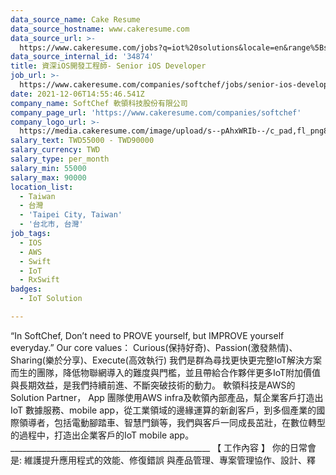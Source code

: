```yaml
---
data_source_name: Cake Resume
data_source_hostname: www.cakeresume.com
data_source_url: >-
  https://www.cakeresume.com/jobs?q=iot%20solutions&locale=en&range%5Bsalary_range%5D%5Bmin%5D=1000000
data_source_internal_id: '34874'
title: 資深iOS開發工程師- Senior iOS Developer
job_url: >-
  https://www.cakeresume.com/companies/softchef/jobs/senior-ios-developer-senior-ios-developer-c9fd1e
date: 2021-12-06T14:55:46.541Z
company_name: SoftChef 軟領科技股份有限公司
company_page_url: 'https://www.cakeresume.com/companies/softchef'
company_logo_url: >-
  https://media.cakeresume.com/image/upload/s--pAhxWRIb--/c_pad,fl_png8,h_200,w_200/v1637893689/okn4v5fmcgopzgdqt9cz.png
salary_text: TWD55000 - TWD90000
salary_currency: TWD
salary_type: per_month
salary_min: 55000
salary_max: 90000
location_list:
  - Taiwan
  - 台灣
  - 'Taipei City, Taiwan'
  - '台北市, 台灣'
job_tags:
  - IOS
  - AWS
  - Swift
  - IoT
  - RxSwift
badges:
  - IoT Solution

---
```


“In SoftChef, Don’t need to PROVE yourself, but IMPROVE yourself everyday.” Our core values： Curious(保持好奇)、Passion(激發熱情)、Sharing(樂於分享)、Execute(高效執行) 我們是群為尋找更快更完整IoT解決方案而生的團隊，降低物聯網導入的難度與門檻，並且帶給合作夥伴更多IoT附加價值與長期效益，是我們持續前進、不斷突破技術的動力。 軟領科技是AWS的Solution Partner， App 團隊使用AWS infra及軟領內部產品，幫企業客戶打造出IoT 數據服務、mobile app，從工業領域的邊緣運算的新創客戶，到多個產業的國際領導者，包括電動腳踏車、智慧門鎖等，我們與客戶一同成長茁壯，在數位轉型的過程中，打造出企業客戶的IoT mobile app。 __________________________________________________ 【 工作內容 】 你的日常會是: 維護提升應用程式的效能、修復錯誤 與產品管理、專案管理協作、設計、釋